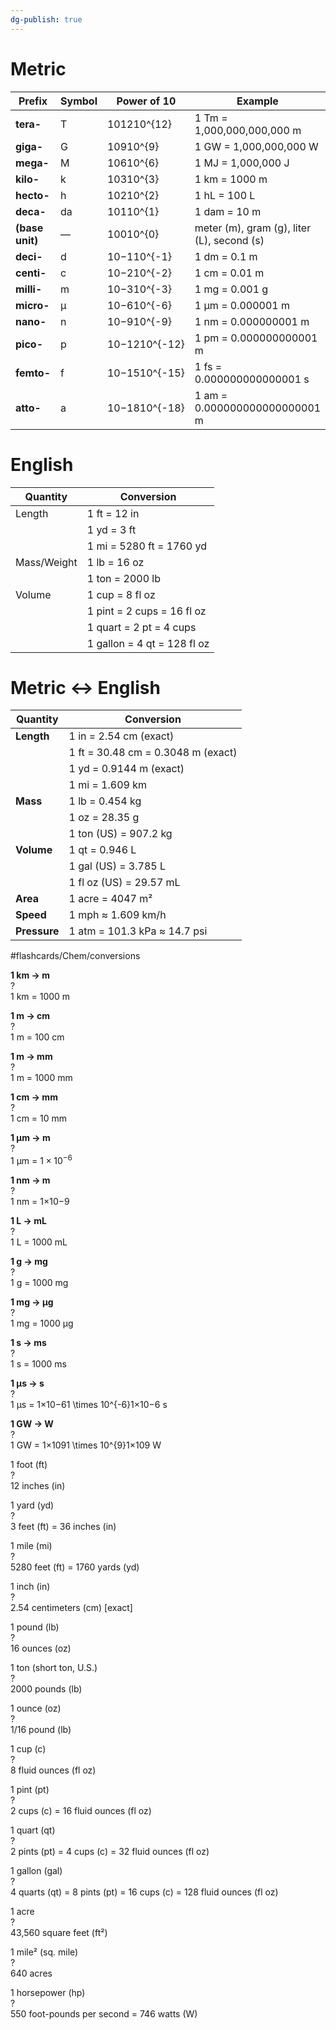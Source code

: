 ```yaml
---
dg-publish: true
---
```


# Metric

| Prefix          | Symbol | Power of 10   | Example                                    |     |
| --------------- | ------ | ------------- | ------------------------------------------ | --- |
| **tera-**       | T      | 101210^{12}   | 1 Tm = 1,000,000,000,000 m                 |     |
| **giga-**       | G      | 10910^{9}     | 1 GW = 1,000,000,000 W                     |     |
| **mega-**       | M      | 10610^{6}     | 1 MJ = 1,000,000 J                         |     |
| **kilo-**       | k      | 10310^{3}     | 1 km = 1000 m                              |     |
| **hecto-**      | h      | 10210^{2}     | 1 hL = 100 L                               |     |
| **deca-**       | da     | 10110^{1}     | 1 dam = 10 m                               |     |
| **(base unit)** | —      | 10010^{0}     | meter (m), gram (g), liter (L), second (s) |     |
| **deci-**       | d      | 10−110^{-1}   | 1 dm = 0.1 m                               |     |
| **centi-**      | c      | 10−210^{-2}   | 1 cm = 0.01 m                              |     |
| **milli-**      | m      | 10−310^{-3}   | 1 mg = 0.001 g                             |     |
| **micro-**      | µ      | 10−610^{-6}   | 1 µm = 0.000001 m                          |     |
| **nano-**       | n      | 10−910^{-9}   | 1 nm = 0.000000001 m                       |     |
| **pico-**       | p      | 10−1210^{-12} | 1 pm = 0.000000000001 m                    |     |
| **femto-**      | f      | 10−1510^{-15} | 1 fs = 0.000000000000001 s                 |     |
| **atto-**       | a      | 10−1810^{-18} | 1 am = 0.000000000000000001 m              |     |

# English
|Quantity|Conversion|
|---|---|
|Length|1 ft = 12 in|
||1 yd = 3 ft|
||1 mi = 5280 ft = 1760 yd|
|Mass/Weight|1 lb = 16 oz|
||1 ton = 2000 lb|
|Volume|1 cup = 8 fl oz|
||1 pint = 2 cups = 16 fl oz|
||1 quart = 2 pt = 4 cups|
||1 gallon = 4 qt = 128 fl oz|

# Metric <-> English
| Quantity     | Conversion                         |
| ------------ | ---------------------------------- |
| **Length**   | 1 in = 2.54 cm (exact)             |
|              | 1 ft = 30.48 cm = 0.3048 m (exact) |
|              | 1 yd = 0.9144 m (exact)            |
|              | 1 mi = 1.609 km                    |
| **Mass**     | 1 lb = 0.454 kg                    |
|              | 1 oz = 28.35 g                     |
|              | 1 ton (US) = 907.2 kg              |
| **Volume**   | 1 qt = 0.946 L                     |
|              | 1 gal (US) = 3.785 L               |
|              | 1 fl oz (US) = 29.57 mL            |
| **Area**     | 1 acre = 4047 m²                   |
| **Speed**    | 1 mph ≈ 1.609 km/h                 |
| **Pressure** | 1 atm = 101.3 kPa ≈ 14.7 psi       |


#flashcards/Chem/conversions

**1 km → m**  
?  
1 km = 1000 m

**1 m → cm**  
?  
1 m = 100 cm

**1 m → mm**  
?  
1 m = 1000 mm

**1 cm → mm**  
?  
1 cm = 10 mm

**1 µm → m**  
?  
1 µm = $1×10^{-6}$

**1 nm → m**  
?  
1 nm = 1×10−9

**1 L → mL**  
?  
1 L = 1000 mL

**1 g → mg**  
?  
1 g = 1000 mg

**1 mg → µg**  
?  
1 mg = 1000 µg

**1 s → ms**  
?  
1 s = 1000 ms

**1 µs → s**  
?  
1 µs = 1×10−61 \times 10^{-6}1×10−6 s

**1 GW → W**  
?  
1 GW = 1×1091 \times 10^{9}1×109 W

1 foot (ft)  
?  
12 inches (in)

1 yard (yd)  
?  
3 feet (ft) = 36 inches (in)

1 mile (mi)  
?  
5280 feet (ft) = 1760 yards (yd)

1 inch (in)  
?  
2.54 centimeters (cm) [exact]

1 pound (lb)  
?  
16 ounces (oz)

1 ton (short ton, U.S.)  
?  
2000 pounds (lb)

1 ounce (oz)  
?  
1/16 pound (lb)

1 cup (c)  
?  
8 fluid ounces (fl oz)

1 pint (pt)  
?  
2 cups (c) = 16 fluid ounces (fl oz)

1 quart (qt)  
?  
2 pints (pt) = 4 cups (c) = 32 fluid ounces (fl oz)

1 gallon (gal)  
?  
4 quarts (qt) = 8 pints (pt) = 16 cups (c) = 128 fluid ounces (fl oz)

1 acre  
?  
43,560 square feet (ft²)

1 mile² (sq. mile)  
?  
640 acres

1 horsepower (hp)  
?  
550 foot-pounds per second = 746 watts (W)